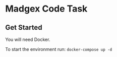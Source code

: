 # Madgex Code Task

## Get Started

You will need Docker.

To start the environment run:
```docker-compose up -d```